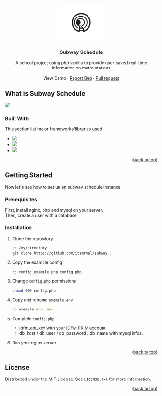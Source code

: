 <br />
<div id="readme-top" align="center">
  <a href="https://github.com/itsmrval/subway">
    <img src="https://raw.githubusercontent.com/itsmrval/subway/main/assets/logo/dark.png" alt="Logo" width="164">
  </a>

  <h3 align="center">Subway Schedule</h3>

  <p align="center">
    A school project using php vanilla to provide user-saved real-time information on metro stations
    <br />
    <br />
    View Demo
    ·
    <a href="https://github.com/itsmrval/subway/issues">Report Bug</a>
    ·
    <a href="https://github.com/itsmrval/subway/pulls">Pull request</a>
  </p>
</div>


## What is Subway Schedule

<img src="https://i.imgur.com/ZjLkOIR.png" width="500px">



### Built With

This section list major frameworks/libraries used

* ![](https://img.shields.io/badge/php-20232A?style=for-the-badge&logo=php)
* ![](https://img.shields.io/badge/SqLite-20232A?style=for-the-badge&logo=mysql)
* ![](https://img.shields.io/badge/Bootstrap-20232A?style=for-the-badge&logo=bootstrap)

<p align="right">(<a href="#readme-top">back to top</a>)</p>



## Getting Started

Now let's see how to set up an subway schedule instance.
### Prerequisites

First, install nginx, php and mysql on your server.<br>
Then, create a user with a database 


### Installation

1. Clone the repository
   ```sh
   cd /my/directory
   git clone https://github.com/itsmrval/subway .
   ```
2. Copy the example config
   ```sh
   cp config_example.php config.php
   ```
3. Change `config.php` permissions
   ```sh
   chmod 600 config.php
   ```
4. Copy and rename `exemple.env`
   ```js
   cp exemple.env .env
   ```
 5. Complete `config.php`
	* idfm_api_key with your [IDFM PRIM account](https://prim.iledefrance-mobilites.fr)
	* db_host / db_user / db_password / db_name with mysql infos.
	
6. Run your nginx server
  
<p align="right">(<a href="#readme-top">back to top</a>)</p>





## License

Distributed under the MIT License. See `LICENSE.txt` for more information.

<p align="right">(<a href="#readme-top">back to top</a>)</p>
